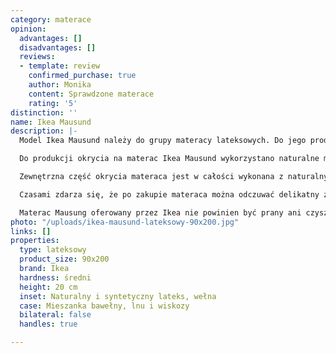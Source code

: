 ```yaml
---
category: materace
opinion:
  advantages: []
  disadvantages: []
  reviews:
  - template: review
    confirmed_purchase: true
    author: Monika
    content: Sprawdzone materace
    rating: '5'
distinction: ''
name: Ikea Mausund
description: |-
  Model Ikea Mausund należy do grupy materacy lateksowych. Do jego produkcji wykorzystano połączenie lateksu naturalnego i syntetycznego. Dzięki temu produkt doskonale dostosowuje się do sylwetki śpiącej osoby, dbając tym samym o podparcie poszczególnych partii ciała. Jest to możliwe dzięki zastosowaniu lateksu o zróżnicowanej gęstości, który po odpowiednim rozmieszczeniu tworzy tak zwane strefy komfortu. Pozostałą część wypełnienia stanowi wypełnienie wełniane, pełniące także funkcję okrycia materaca od strony wewnętrznej.

  Do produkcji okrycia na materac Ikea Mausund wykorzystano naturalne materiały takie, jak bawełna, wełna, czy len. Wykorzystanie surowców naturalnych wpływa pozytywnie na prawidłową cyrkulację powietrza wewnątrz materaca. W ten sposób producent dba o higienę snu użytkowników. Jak zapewnia producent jest to doskonała propozycja - niezależnie od pory roku.

  Zewnętrzna część okrycia materaca jest w całości wykonana z naturalnych, bezpiecznych w kontakcie ze skórą materiałów. Boki materaca mają specyficzną i charakterystyczną fakturę. Uzyskano ją poprzez wykorzystanie naturalnego, niebarwionego surowca. Dbałość o materiał nawierzchniowy materaca wpływa na wydłużenie jego żywotności.

  Czasami zdarza się, że po zakupie materaca można odczuwać delikatny zapach, który wydaje się chemiczny. Jest to naturalne zjawisko, którego nie należy się obawiać. Wystarczy kilka lub kilkanaście godzin, aby się go pozbyć.

  Materac Mausung oferowany przez Ikea nie powinien być prany ani czyszczony chemicznie. Każdy tego typu zabieg może obniżać jego wytrzymałość, a tym samym możliwe jest utracenie gwarancji producenta.
photo: "/uploads/ikea-mausund-lateksowy-90x200.jpg"
links: []
properties:
  type: lateksowy
  product_size: 90x200
  brand: Ikea
  hardness: średni
  height: 20 cm
  inset: Naturalny i syntetyczny lateks, wełna
  case: Mieszanka bawełny, lnu i wiskozy
  bilateral: false
  handles: true

---
```

